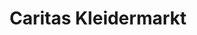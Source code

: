 ---
title: "Caritas Kleidermarkt"
url: /bad-neustadt-an-der-saale/caritas-kleidermarkt/
shop: Kleidung
---